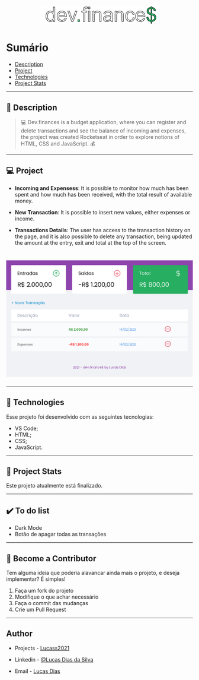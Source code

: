 <h1 align="center">
    <img src="logo05.png"/>
</h1>

# Sumário

- [Description](#📝-Description)
- [Project](#💻-Project)
- [Technologies](#🚀-Technologies)
- [Project Stats](#🎯-Project-Stats)

---

## 📝 Description

>💻 Dev.finances is a budget application, where you can register and delete transactions and see the balance of incoming and expenses, the project was created Rocketseat in order to explore notions of HTML, CSS and JavaScript. 💰



---

## 💻 Project

* <b>Incoming and Expensess</b>: It is possible to monitor how much has been spent and how much has been received, with the total result of available money.

* <b>New Transaction</b>: It is possible to insert new values, either expenses or income.

* <b>Transactions Details</b>: The user has access to the transaction history on the page, and it is also possible to delete any transaction, being updated the amount at the entry, exit and total at the top of the screen.

<h1 align="center">
    <img src="read00.PNG"/>
</h1>



---

## 🚀 Technologies
Esse projeto foi desenvolvido com as seguintes tecnologias:
* VS Code;
* HTML;
* CSS;
* JavaScript.



---

## 🎯 Project Stats

Este projeto atualmente está finalizado.


---

## :heavy_check_mark: To do list

- Dark Mode
- Botão de apagar todas as transações

---

## :handshake: Become a Contributor

Tem alguma ideia que poderia alavancar ainda mais o projeto, e deseja implementar? É simples!

1. Faça um fork do projeto
2. Modifique o que achar necessário
3. Faça o commit das mudanças
4. Crie um Pull Request

---

## Author

- Projects - [Lucass2021](https://github.com/Lucass2021)

- Linkedin - [@Lucas Dias da Silva](https://www.linkedin.com/in/lucas-dias-da-silva-118954199/)

- Email - [Lucas Dias](mailto:lucas.allx@hotmail.com")
